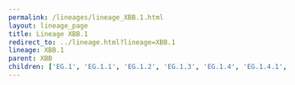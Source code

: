 ```yaml
---
permalink: /lineages/lineage_XBB.1.html
layout: lineage_page
title: Lineage XBB.1
redirect_to: ../lineage.html?lineage=XBB.1
lineage: XBB.1
parent: XBB
children: ['EG.1', 'EG.1.1', 'EG.1.2', 'EG.1.3', 'EG.1.4', 'EG.1.4.1', 'EG.1.5', 'EG.1.6', 'EG.1.7', 'EG.1.8', 'EG.2', 'EG.2.1', 'EG.4', 'EG.4.1', 'EG.4.2', 'EG.4.3', 'EG.4.4', 'EG.5', 'EG.5.1', 'EG.5.1.1', 'EG.5.1.2', 'EG.5.1.3', 'EG.5.1.4', 'EG.5.1.5', 'EG.5.1.6', 'EG.5.2', 'EG.5.2.1', 'EG.5.2.2', 'EG.5.2.3', 'EG.6', 'EG.6.1', 'EG.7', 'EG.8', 'EG.9', 'EG.9.1', 'EG.10', 'EG.10.1', 'EG.11', 'EG.12', 'EK.2', 'EK.2.1', 'EK.4', 'EL.1', 'EM.1', 'EU.1', 'EU.1.1', 'EU.1.1.1', 'EU.1.1.2', 'EU.1.1.3', 'FD.1', 'FD.1.1', 'FD.2', 'FD.2.1', 'FD.3', 'FD.4', 'FE.1', 'FE.1.1', 'FE.1.1.1', 'FE.1.1.2', 'FE.1.1.3', 'FE.1.1.4', 'FE.1.2', 'FG.1', 'FG.2', 'FG.3', 'FH.1', 'FL.1', 'FL.1.1', 'FL.1.1.1', 'FL.1.2', 'FL.1.3', 'FL.1.4', 'FL.1.5', 'FL.1.5.1', 'FL.1.6', 'FL.1.7', 'FL.2', 'FL.2.1', 'FL.2.2', 'FL.2.2.1', 'FL.2.3', 'FL.2.3.1', 'FL.2.4', 'FL.2.5', 'FL.3', 'FL.3.1', 'FL.3.2', 'FL.3.3', 'FL.3.4', 'FL.4', 'FL.4.1', 'FL.4.1.1', 'FL.4.2', 'FL.4.3', 'FL.4.4', 'FL.4.5', 'FL.4.6', 'FL.4.7', 'FL.5', 'FL.5.1', 'FL.6', 'FL.7', 'FL.8', 'FL.9', 'FL.10', 'FL.10.1', 'FL.11', 'FL.12', 'FL.13', 'FL.13.1', 'FL.13.2', 'FL.13.3', 'FL.13.3.1', 'FL.14', 'FL.15', 'FL.16', 'FL.17', 'FL.17.1', 'FL.17.2', 'FL.18', 'FL.18.1', 'FL.18.1.1', 'FL.19', 'FL.19.1', 'FL.20', 'FL.20.1', 'FL.21', 'FL.21.1', 'FL.21.2', 'FL.22', 'FL.23', 'FL.23.1', 'FL.24', 'FL.25', 'FL.26', 'FL.26.1', 'FL.27', 'FL.28', 'FL.29', 'FP.1', 'FP.2', 'FP.2.1', 'FP.2.1.1', 'FP.2.1.2', 'FP.3', 'FP.4', 'FT.2', 'FT.3', 'FT.3.1', 'FT.3.1.1', 'FU.1', 'FU.2', 'FU.2.1', 'FU.3', 'FU.3.1', 'FU.4', 'FU.5', 'FW.1', 'FW.2', 'FW.3', 'FY.1', 'FY.1.1', 'FY.1.2', 'FY.1.3', 'FY.2', 'FY.2.1', 'FY.3', 'FY.3.1', 'FY.4', 'FY.4.1', 'FY.4.1.1', 'FY.4.2', 'FY.5', 'FY.6', 'FY.7', 'FZ.1.1', 'FZ.2', 'GA.1', 'GA.2', 'GA.3', 'GA.4', 'GA.6', 'GA.6.1', 'GB.1', 'GB.2', 'GD.1', 'GF.1', 'GG.1', 'GK.1', 'GK.1.1', 'GK.1.2', 'GK.1.3', 'GK.2', 'GK.3', 'GK.3.1', 'GN.1', 'GN.1.1', 'GN.2', 'GN.3', 'GN.4', 'GN.5', 'GR.1', 'GU.1', 'GV.1', 'GW.1', 'GW.2', 'GW.3', 'GW.5', 'GY.1', 'GY.2.1', 'GY.3', 'GY.4', 'GY.5', 'GY.6', 'GY.7', 'GY.8', 'HA.1', 'HA.2', 'HB.1', 'HC.1', 'HD.1', 'HD.1.1', 'HF.1', 'HL.1', 'HL.2', 'HM.1', 'HP.1', 'HP.1.1', 'HQ.1', 'HR.1', 'HS.1', 'HT.1', 'HT.2', 'HU.1', 'HU.1.1', 'HU.2', 'HY.1', 'HZ.1', 'HZ.2', 'HZ.3', 'JB.1', 'JB.2', 'XBB.1', 'XBB.1.4', 'XBB.1.4.2', 'XBB.1.5', 'XBB.1.5.1', 'XBB.1.5.2', 'XBB.1.5.3', 'XBB.1.5.4', 'XBB.1.5.5', 'XBB.1.5.6', 'XBB.1.5.7', 'XBB.1.5.8', 'XBB.1.5.9', 'XBB.1.5.10', 'XBB.1.5.11', 'XBB.1.5.12', 'XBB.1.5.13', 'XBB.1.5.14', 'XBB.1.5.15', 'XBB.1.5.16', 'XBB.1.5.17', 'XBB.1.5.18', 'XBB.1.5.19', 'XBB.1.5.20', 'XBB.1.5.21', 'XBB.1.5.23', 'XBB.1.5.24', 'XBB.1.5.25', 'XBB.1.5.26', 'XBB.1.5.27', 'XBB.1.5.28', 'XBB.1.5.30', 'XBB.1.5.31', 'XBB.1.5.32', 'XBB.1.5.33', 'XBB.1.5.34', 'XBB.1.5.35', 'XBB.1.5.36', 'XBB.1.5.37', 'XBB.1.5.38', 'XBB.1.5.39', 'XBB.1.5.40', 'XBB.1.5.41', 'XBB.1.5.42', 'XBB.1.5.43', 'XBB.1.5.44', 'XBB.1.5.45', 'XBB.1.5.46', 'XBB.1.5.47', 'XBB.1.5.48', 'XBB.1.5.49', 'XBB.1.5.50', 'XBB.1.5.51', 'XBB.1.5.52', 'XBB.1.5.53', 'XBB.1.5.54', 'XBB.1.5.55', 'XBB.1.5.56', 'XBB.1.5.57', 'XBB.1.5.59', 'XBB.1.5.60', 'XBB.1.5.61', 'XBB.1.5.62', 'XBB.1.5.63', 'XBB.1.5.64', 'XBB.1.5.65', 'XBB.1.5.66', 'XBB.1.5.67', 'XBB.1.5.68', 'XBB.1.5.69', 'XBB.1.5.70', 'XBB.1.5.71', 'XBB.1.5.72', 'XBB.1.5.73', 'XBB.1.5.74', 'XBB.1.5.75', 'XBB.1.5.76', 'XBB.1.5.77', 'XBB.1.5.78', 'XBB.1.5.79', 'XBB.1.5.80', 'XBB.1.5.81', 'XBB.1.5.83', 'XBB.1.5.84', 'XBB.1.5.85', 'XBB.1.5.86', 'XBB.1.5.88', 'XBB.1.5.89', 'XBB.1.5.90', 'XBB.1.5.91', 'XBB.1.5.92', 'XBB.1.5.93', 'XBB.1.5.94', 'XBB.1.5.95', 'XBB.1.5.96', 'XBB.1.5.97', 'XBB.1.5.98', 'XBB.1.5.99', 'XBB.1.5.100', 'XBB.1.5.101', 'XBB.1.9', 'XBB.1.9.1', 'XBB.1.9.2', 'XBB.1.9.3', 'XBB.1.9.4', 'XBB.1.9.5', 'XBB.1.9.6', 'XBB.1.9.7', 'XBB.1.11.1', 'XBB.1.12.1', 'XBB.1.15', 'XBB.1.15.1', 'XBB.1.16', 'XBB.1.16.1', 'XBB.1.16.2', 'XBB.1.16.3', 'XBB.1.16.4', 'XBB.1.16.5', 'XBB.1.16.6', 'XBB.1.16.7', 'XBB.1.16.8', 'XBB.1.16.9', 'XBB.1.16.10', 'XBB.1.16.11', 'XBB.1.16.12', 'XBB.1.16.13', 'XBB.1.16.14', 'XBB.1.16.15', 'XBB.1.16.16', 'XBB.1.16.17', 'XBB.1.16.18', 'XBB.1.16.19', 'XBB.1.16.20', 'XBB.1.16.21', 'XBB.1.16.22', 'XBB.1.17.1', 'XBB.1.18', 'XBB.1.18.1', 'XBB.1.19.1', 'XBB.1.19.2', 'XBB.1.22', 'XBB.1.22.1', 'XBB.1.22.2', 'XBB.1.22.3', 'XBB.1.24', 'XBB.1.24.1', 'XBB.1.24.3', 'XBB.1.28', 'XBB.1.28.1', 'XBB.1.31', 'XBB.1.31.2', 'XBB.1.33', 'XBB.1.34', 'XBB.1.34.1', 'XBB.1.34.2', 'XBB.1.37.1', 'XBB.1.41', 'XBB.1.41.1', 'XBB.1.42', 'XBB.1.42.1', 'XBB.1.42.2', 'XBB.1.43.1', 'XBB.1.44', 'XBB.1.44.1', 'XBB.1.45.1', 'XBB.1.46']
---
```

